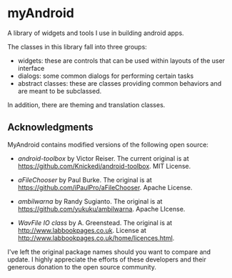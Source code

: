 # myAndroid

A library of widgets and tools I use in building android apps.

The classes in this library fall into three groups:

- widgets: these are controls that can be used within layouts of the user interface
- dialogs: some common dialogs for performing certain tasks
- abstract classes: these are classes providing common behaviors and are meant to be subclassed.

In addition, there are theming and translation classes.

## Acknowledgments

MyAndroid contains modified versions of the following open source:

- _android-toolbox_ by Victor Reiser.  The current original is at https://github.com/Knickedi/android-toolbox.  MIT License.

- _aFileChooser_ by Paul Burke.  The original is at https://github.com/iPaulPro/aFileChooser.  Apache License.

- _ambilwarna_ by Randy Sugianto.  The original is at https://github.com/yukuku/ambilwarna.  Apache LIcense.

- _WavFile IO class_ by A. Greenstead.  The original is at http://www.labbookpages.co.uk.  License at http://www.labbookpages.co.uk/home/licences.html.

I've left the original package names should you want to compare and update.  I highly appreciate the efforts of these developers and their generous donation to the open source community.